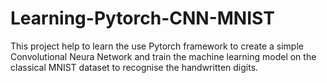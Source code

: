 # Learning-Pytorch-CNN-MNIST

This project help to learn the use Pytorch framework to create a simple Convolutional Neura Network and train the machine learning model on the classical MNIST dataset to recognise the handwritten digits.
